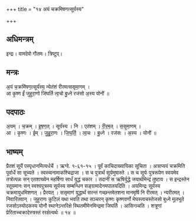 +++
title = "१४ अयं चक्रमिषणत्सूर्यस्य"

+++
## अधिमन्त्रम्
इन्द्रः। वामदेवो गौतमः। त्रिष्टुप्।

## मन्त्रः
अ॒यं च॒क्रमि॑षण॒त्सूर्य॑स्य॒ न्येत॑शं रीरमत्ससृमा॒णम् ।  
आ कृ॒ष्ण ईं॑ जुहुरा॒णो जि॑घर्ति त्व॒चो बु॒ध्ने रज॑सो अ॒स्य योनौ॑ ॥

## पदपाठः
अ॒यम् । च॒क्रम् । इ॒ष॒ण॒त् । सूर्य॑स्य । नि । एत॑शम् । री॒र॒म॒त् । स॒सृ॒मा॒णम् ।  
आ । कृ॒ष्णः । ई॒म् । जु॒हु॒रा॒णः । जि॒घ॒र्ति॒ । त्व॒चः । बु॒ध्ने । रज॑सः । अ॒स्य । योनौ॑ ॥

## भाष्यम्
प्रैतशं सूर्ये पस्पृधानमित्यर्धर्चे । ऋग्वे. १-६१-१५ । पूर्वं काचिदाख्यायिका सूचिता । अत्राप्ययं चक्रमिति पूर्वार्धे सा सूच्यते । स्वस्व्वनामाकश्चिद्राजा । स च पुत्रार्थं सूर्यमुषास्ते । स च सूर्यः पुत्ररूपेण स्वयमेव तत्रोत्पन्नः सन् एतशाख्येन महर्षिणा सार्धं युद्धं चकार । तदानीं स ऋषिर्युद्धे जयार्थमिन्द्रं तुष्टाव । स इन्द्रस्तेन स्तूयमानः सन् स्वश्वपुत्रस्य सूर्यस्य सम्बन्धिन सङ्ग्रामादेनमपालयदिति । अयमिन्द्रः सूर्यस्य चक्रमायुधमिशणत् । प्रैरयत् । ससृमाणं युद्धार्थं सरन्तं गच्छन्तमेतशना मानमृषिं नि रीरमत् । न्यरीरमत् । निवारितवान् । जुहुराणः कुटिलं यथा भवति तथा सञ्चरन् कृष्णः कृष्णवर्णो मेघस्त्वचस्तेजसो बुध्ने मूलभूते रजसोऽस्योदकस्य योनौ स्थानेऽन्तरिक्षे स्थितमीमेनमिन्द्रमा जिघर्ति । आसिन्ञ्चति । शत्रूणां प्रेरिताच्चक्रादेस्त्रस्तं ररक्षेत्यर्थः ॥ १४ ॥
